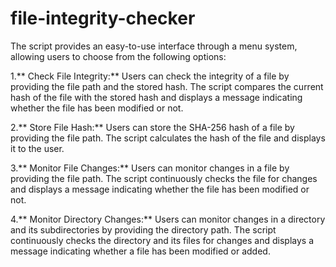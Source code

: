 # file-integrity-checker
The script provides an easy-to-use interface through a menu system, allowing users to choose from the following options:

1.** Check File Integrity:** Users can check the integrity of a file by providing the file path and the stored hash. The script compares the current hash of the file with the stored hash and displays a message indicating whether the file has been modified or not.

2.** Store File Hash:** Users can store the SHA-256 hash of a file by providing the file path. The script calculates the hash of the file and displays it to the user.

3.** Monitor File Changes:** Users can monitor changes in a file by providing the file path. The script continuously checks the file for changes and displays a message indicating whether the file has been modified or not.

4.** Monitor Directory Changes:** Users can monitor changes in a directory and its subdirectories by providing the directory path. The script continuously checks the directory and its files for changes and displays a message indicating whether a file has been modified or added.

